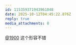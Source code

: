 ```yaml
---
id: 115359371943961048
date: 2025-10-12T04:45:22.876Z
reply: true
media_attachments: 0
---
```


<p><span class="h-card" translate="no"><a href="https://social.1900.live/@1900" class="u-url mention" rel="nofollow noopener" target="_blank">@<span>1900</span></a></span> 这个形容不错</p>
